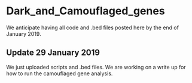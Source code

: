 # Dark_and_Camouflaged_genes
We anticipate having all code and .bed files posted here by the end of January 2019.

## Update 29 January 2019
We just uploaded scripts and .bed files. We are working on a write up for how to run the
camouflaged gene analysis.
